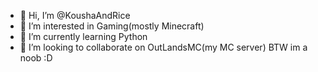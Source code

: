 - 👋 Hi, I’m @KoushaAndRice
- 👀 I’m interested in Gaming(mostly Minecraft)
- 🌱 I’m currently learning Python
- 💞️ I’m looking to collaborate on OutLandsMC(my MC server)
BTW im a noob :D

<!---
KoushaAndRice/KoushaAndRice is a ✨ special ✨ repository because its `README.md` (this file) appears on your GitHub profile.
You can click the Preview link to take a look at your changes.
--->
